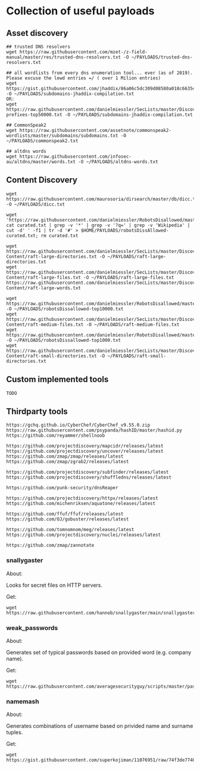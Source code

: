 
# Collection of useful payloads

## Asset discovery

```
## trusted DNS resolvers
wget https://raw.githubusercontent.com/mzet-/z-field-manual/master/res/trusted-dns-resolvers.txt -O ~/PAYLOADS/trusted-dns-resolvers.txt

## all wordlists from every dns enumeration tool... ever (as of 2019). Please excuse the lewd entries =/ ( over 1 Milion entries)
wget https://gist.githubusercontent.com/jhaddix/86a06c5dc309d08580a018c66354a056/raw/f58e82c9abfa46a932eb92edbe6b18214141439b/all.txt -O ~/PAYLOADS/subdomains-jhaddix-compilation.txt
OR:
wget https://raw.githubusercontent.com/danielmiessler/SecLists/master/Discovery/DNS/deepmagic.com-prefixes-top50000.txt -O ~/PAYLOADS/subdomains-jhaddix-compilation.txt

## CommonSpeak2
wget https://raw.githubusercontent.com/assetnote/commonspeak2-wordlists/master/subdomains/subdomains.txt -O ~/PAYLOADS/commonspeak2.txt

## altdns words
wget https://raw.githubusercontent.com/infosec-au/altdns/master/words.txt -O ~/PAYLOADS/altdns-words.txt
```

## Content Discovery

```
wget https://raw.githubusercontent.com/maurosoria/dirsearch/master/db/dicc.txt -O ~/PAYLOADS/dicc.txt

wget 'https://raw.githubusercontent.com/danielmiessler/RobotsDisallowed/master/curated.txt'; cat curated.txt | grep -v '*' | grep -v '?q=' | grep -v 'Wikipedia' | cut -d' ' -f1 | tr -d '#' > $HOME/PAYLOADS/robotsDissAllowed-curated.txt; rm curated.txt

wget https://raw.githubusercontent.com/danielmiessler/SecLists/master/Discovery/Web-Content/raft-large-directories.txt -O ~/PAYLOADS/raft-large-directories.txt
wget https://raw.githubusercontent.com/danielmiessler/SecLists/master/Discovery/Web-Content/raft-large-files.txt -O ~/PAYLOADS/raft-large-files.txt
https://raw.githubusercontent.com/danielmiessler/SecLists/master/Discovery/Web-Content/raft-large-words.txt

wget https://raw.githubusercontent.com/danielmiessler/RobotsDisallowed/master/top10000.txt -O ~/PAYLOADS/robotsDissallowed-top10000.txt
wget https://raw.githubusercontent.com/danielmiessler/SecLists/master/Discovery/Web-Content/raft-medium-files.txt -O ~/PAYLOADS/raft-medium-files.txt
wget https://raw.githubusercontent.com/danielmiessler/RobotsDisallowed/master/top1000.txt -O ~/PAYLOADS/robotsDissallowed-top1000.txt
wget https://raw.githubusercontent.com/danielmiessler/SecLists/master/Discovery/Web-Content/raft-small-directories.txt -O ~/PAYLOADS/raft-small-directories.txt
```

## Custom implemented tools

```
TODO
```

## Thirdparty tools

```
https://gchq.github.io/CyberChef/CyberChef_v9.55.0.zip
https://raw.githubusercontent.com/psypanda/hashID/master/hashid.py
https://github.com/reyammer/shellnoob

https://github.com/projectdiscovery/mapcidr/releases/latest
https://github.com/projectdiscovery/uncover/releases/latest
https://github.com/zmap/zmap/releases/latest
https://github.com/zmap/zgrab2/releases/latest

https://github.com/projectdiscovery/subfinder/releases/latest
https://github.com/projectdiscovery/shuffledns/releases/latest

https://github.com/punk-security/dnsReaper

https://github.com/projectdiscovery/httpx/releases/latest
https://github.com/michenriksen/aquatone/releases/latest

https://github.com/ffuf/ffuf/releases/latest
https://github.com/OJ/gobuster/releases/latest

https://github.com/tomnomnom/meg/releases/latest
https://github.com/projectdiscovery/nuclei/releases/latest

https://github.com/zmap/zannotate
```

### snallygaster

About:

Looks for secret files on HTTP servers.

Get:

    wget https://raw.githubusercontent.com/hannob/snallygaster/main/snallygaster

### weak_passwords

About:

Generates set of typical passwords based on provided word (e.g. company name).

Get:

    wget https://raw.githubusercontent.com/averagesecurityguy/scripts/master/passwords/weak_passwords.py

### namemash

About:

Generates combinations of username based on privided name and surname tuples.

Get:

    wget https://gist.githubusercontent.com/superkojiman/11076951/raw/74f3de7740acb197ecfa8340d07d3926a95e5d46/namemash.py

